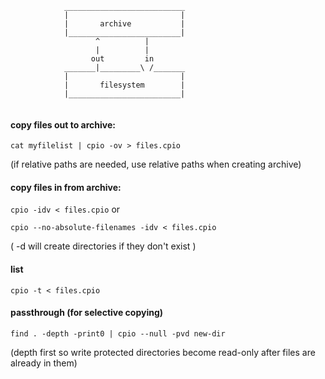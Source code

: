 ```
            ___________________________
            |                         |
            |       archive           |
            |_________________________|
                   ^          |        
                   |          |      
                  out         in       
            _______|_________\ /_______
            |                         |
            |       filesystem        |
            |_________________________|
                                       
```


#### copy files out to archive:
```cat myfilelist | cpio -ov > files.cpio```

(if relative paths are needed, use relative paths when creating archive)

#### copy files in from archive:
```cpio -idv < files.cpio``` 
or 

```cpio --no-absolute-filenames -idv < files.cpio``` 

( -d will create directories if they don't exist )

#### list
```cpio -t < files.cpio```

#### passthrough (for selective copying)
```find . -depth -print0 | cpio --null -pvd new-dir```

(depth first so write protected directories become read-only after files are already in them)

